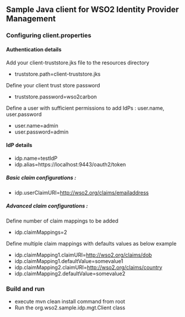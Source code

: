 ## Sample Java client for WSO2 Identity Provider Management

### Configuring client.properties

#### Authentication details

Add your client-truststore.jks file to the resources directory
* truststore.path=client-truststore.jks

Define your client trust store password
* truststore.password=wso2carbon

Define a user with sufficient permissions to add IdPs : user.name, user.password
* user.name=admin
* user.password=admin

#### IdP details
* idp.name=testIdP
* idp.alias=https://localhost:9443/oauth2/token
##### Basic claim configurations :
* idp.userClaimURI=http://wso2.org/claims/emailaddress
##### Advanced claim configurations :

Define number of claim mappings to be added
* idp.claimMappings=2

Define multiple claim mappings with defaults values as below example
* idp.claimMapping1.claimURI=http://wso2.org/claims/dob
* idp.claimMapping1.defaultValue=somevalue1
* idp.claimMapping2.claimURI=http://wso2.org/claims/country
* idp.claimMapping2.defaultValue=somevalue2

### Build and run
* execute mvn clean install command from root
* Run the org.wso2.sample.idp.mgt.Client class